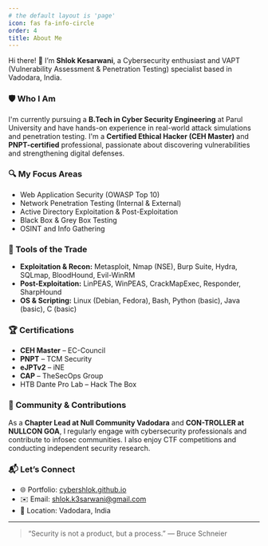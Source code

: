 ```yaml
---
# the default layout is 'page'
icon: fas fa-info-circle
order: 4
title: About Me
---
```


Hi there! 👋 I’m **Shlok Kesarwani**, a Cybersecurity enthusiast and VAPT (Vulnerability Assessment & Penetration Testing) specialist based in Vadodara, India.

### 🛡️ Who I Am

I'm currently pursuing a **B.Tech in Cyber Security Engineering** at Parul University and have hands-on experience in real-world attack simulations and penetration testing. I'm a **Certified Ethical Hacker (CEH Master)** and **PNPT-certified** professional, passionate about discovering vulnerabilities and strengthening digital defenses.

### 🔍 My Focus Areas
- Web Application Security (OWASP Top 10)
- Network Penetration Testing (Internal & External)
- Active Directory Exploitation & Post-Exploitation
- Black Box & Grey Box Testing
- OSINT and Info Gathering

### 🧰 Tools of the Trade
- **Exploitation & Recon:** Metasploit, Nmap (NSE), Burp Suite, Hydra, SQLmap, BloodHound, Evil-WinRM
- **Post-Exploitation:** LinPEAS, WinPEAS, CrackMapExec, Responder, SharpHound
- **OS & Scripting:** Linux (Debian, Fedora), Bash, Python (basic), Java (basic), C (basic)

### 🏆 Certifications
- **CEH Master** – EC-Council  
- **PNPT** – TCM Security  
- **eJPTv2** – iNE  
- **CAP** – TheSecOps Group  
- HTB Dante Pro Lab – Hack The Box

### 🌱 Community & Contributions
As a **Chapter Lead at Null Community Vadodara** and **CON-TROLLER at NULLCON GOA**, I regularly engage with cybersecurity professionals and contribute to infosec communities. I also enjoy CTF competitions and conducting independent security research.

### 📬 Let’s Connect
- 🌐 Portfolio: [cybershlok.github.io](https://cybershlok.github.io)
- ✉️ Email: [shlok.k3sarwani@gmail.com](mailto:shlok.k3sarwani@gmail.com)
- 📍 Location: Vadodara, India

---

> “Security is not a product, but a process.” — Bruce Schneier
